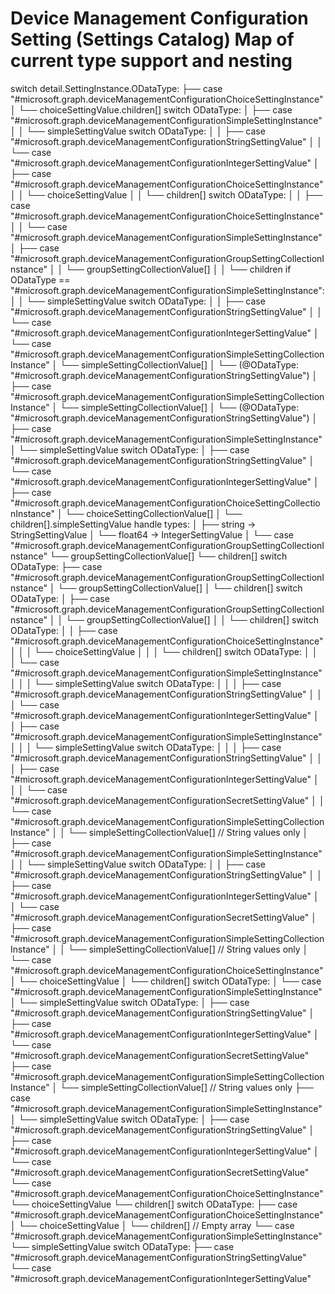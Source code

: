 # Device Management Configuration Setting (Settings Catalog) Map of current type support and nesting

switch detail.SettingInstance.ODataType:
├── case "#microsoft.graph.deviceManagementConfigurationChoiceSettingInstance"
│   └── choiceSettingValue.children[] switch ODataType:
│       ├── case "#microsoft.graph.deviceManagementConfigurationSimpleSettingInstance"
│       │   └── simpleSettingValue switch ODataType:
│       │       ├── case "#microsoft.graph.deviceManagementConfigurationStringSettingValue"
│       │       └── case "#microsoft.graph.deviceManagementConfigurationIntegerSettingValue"
│       ├── case "#microsoft.graph.deviceManagementConfigurationChoiceSettingInstance"
│       │   └── choiceSettingValue
│       │       └── children[] switch ODataType:
│       │           ├── case "#microsoft.graph.deviceManagementConfigurationChoiceSettingInstance"
│       │           └── case "#microsoft.graph.deviceManagementConfigurationSimpleSettingInstance"
│       ├── case "#microsoft.graph.deviceManagementConfigurationGroupSettingCollectionInstance"
│       │   └── groupSettingCollectionValue[]
│       │       └── children if ODataType == "#microsoft.graph.deviceManagementConfigurationSimpleSettingInstance":
│       │           └── simpleSettingValue switch ODataType:
│       │               ├── case "#microsoft.graph.deviceManagementConfigurationStringSettingValue"
│       │               └── case "#microsoft.graph.deviceManagementConfigurationIntegerSettingValue"
│       └── case "#microsoft.graph.deviceManagementConfigurationSimpleSettingCollectionInstance"
│           └── simpleSettingCollectionValue[]
│               └── (@ODataType: "#microsoft.graph.deviceManagementConfigurationStringSettingValue")
│
├── case "#microsoft.graph.deviceManagementConfigurationSimpleSettingCollectionInstance"
│   └── simpleSettingCollectionValue[]
│       └── (@ODataType: "#microsoft.graph.deviceManagementConfigurationStringSettingValue")
│
├── case "#microsoft.graph.deviceManagementConfigurationSimpleSettingInstance"
│   └── simpleSettingValue switch ODataType:
│       ├── case "#microsoft.graph.deviceManagementConfigurationStringSettingValue"
│       └── case "#microsoft.graph.deviceManagementConfigurationIntegerSettingValue"
│
├── case "#microsoft.graph.deviceManagementConfigurationChoiceSettingCollectionInstance"
│   └── choiceSettingCollectionValue[]
│       └── children[].simpleSettingValue handle types:
│           ├── string -> StringSettingValue
│           └── float64 -> IntegerSettingValue
│
└── case "#microsoft.graph.deviceManagementConfigurationGroupSettingCollectionInstance"
    └── groupSettingCollectionValue[]
        └── children[] switch ODataType:
            ├── case "#microsoft.graph.deviceManagementConfigurationGroupSettingCollectionInstance"
            │   └── groupSettingCollectionValue[]
            │       └── children[] switch ODataType:
            │           ├── case "#microsoft.graph.deviceManagementConfigurationGroupSettingCollectionInstance"
            │           │   └── groupSettingCollectionValue[]
            │           │       └── children[] switch ODataType:
            │           │           ├── case "#microsoft.graph.deviceManagementConfigurationChoiceSettingInstance"
            │           │           │   └── choiceSettingValue
            │           │           │       └── children[] switch ODataType:
            │           │           │           └── case "#microsoft.graph.deviceManagementConfigurationSimpleSettingInstance"
            │           │           │               └── simpleSettingValue switch ODataType:
            │           │           │                   ├── case "#microsoft.graph.deviceManagementConfigurationStringSettingValue"
            │           │           │                   └── case "#microsoft.graph.deviceManagementConfigurationIntegerSettingValue"
            │           │           ├── case "#microsoft.graph.deviceManagementConfigurationSimpleSettingInstance"
            │           │           │   └── simpleSettingValue switch ODataType:
            │           │           │       ├── case "#microsoft.graph.deviceManagementConfigurationStringSettingValue"
            │           │           │       ├── case "#microsoft.graph.deviceManagementConfigurationIntegerSettingValue"
            │           │           │       └── case "#microsoft.graph.deviceManagementConfigurationSecretSettingValue"
            │           │           └── case "#microsoft.graph.deviceManagementConfigurationSimpleSettingCollectionInstance"
            │           │               └── simpleSettingCollectionValue[] // String values only
            │           ├── case "#microsoft.graph.deviceManagementConfigurationSimpleSettingInstance"
            │           │   └── simpleSettingValue switch ODataType:
            │           │       ├── case "#microsoft.graph.deviceManagementConfigurationStringSettingValue"
            │           │       ├── case "#microsoft.graph.deviceManagementConfigurationIntegerSettingValue"
            │           │       └── case "#microsoft.graph.deviceManagementConfigurationSecretSettingValue"
            │           ├── case "#microsoft.graph.deviceManagementConfigurationSimpleSettingCollectionInstance"
            │           │   └── simpleSettingCollectionValue[] // String values only
            │           └── case "#microsoft.graph.deviceManagementConfigurationChoiceSettingInstance"
            │               └── choiceSettingValue
            │                   └── children[] switch ODataType:
            │                       └── case "#microsoft.graph.deviceManagementConfigurationSimpleSettingInstance"
            │                           └── simpleSettingValue switch ODataType:
            │                               ├── case "#microsoft.graph.deviceManagementConfigurationStringSettingValue"
            │                               ├── case "#microsoft.graph.deviceManagementConfigurationIntegerSettingValue"
            │                               └── case "#microsoft.graph.deviceManagementConfigurationSecretSettingValue"
            ├── case "#microsoft.graph.deviceManagementConfigurationSimpleSettingCollectionInstance"
            │   └── simpleSettingCollectionValue[] // String values only
            ├── case "#microsoft.graph.deviceManagementConfigurationSimpleSettingInstance"
            │   └── simpleSettingValue switch ODataType:
            │       ├── case "#microsoft.graph.deviceManagementConfigurationStringSettingValue"
            │       ├── case "#microsoft.graph.deviceManagementConfigurationIntegerSettingValue"
            │       └── case "#microsoft.graph.deviceManagementConfigurationSecretSettingValue"
            └── case "#microsoft.graph.deviceManagementConfigurationChoiceSettingInstance"
                └── choiceSettingValue
                    └── children[] switch ODataType:
                        ├── case "#microsoft.graph.deviceManagementConfigurationChoiceSettingInstance"
                        │   └── choiceSettingValue
                        │       └── children[] // Empty array
                        └── case "#microsoft.graph.deviceManagementConfigurationSimpleSettingInstance"
                            └── simpleSettingValue switch ODataType:
                                ├── case "#microsoft.graph.deviceManagementConfigurationStringSettingValue"
                                └── case "#microsoft.graph.deviceManagementConfigurationIntegerSettingValue"
